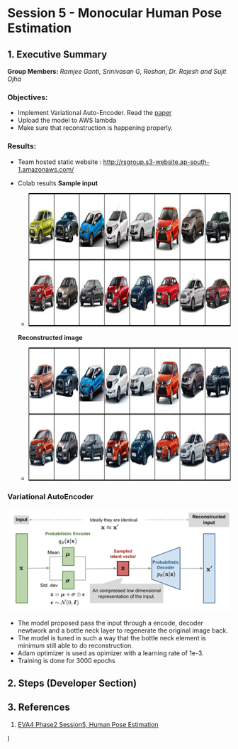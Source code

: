 # Session 5 - Monocular Human Pose Estimation


## 1. Executive Summary
**Group Members:** *Ramjee Ganti, Srinivasan G, Roshan, Dr. Rajesh and Sujit Ojha*

### **Objectives**:

- Implement Variational Auto-Encoder. Read the [paper](https://arxiv.org/pdf/1906.02691.pdf) 
- Upload the model to AWS lambda
- Make sure that reconstruction is happening properly.

### **Results**:

- Team hosted static website : http://rsgroup.s3-website.ap-south-1.amazonaws.com/

  
- Colab results
    **Sample input**
    - <img src="results/sample_input.png" alt="Input images" height="300"/>
    
    **Reconstructed image**
    
    - <img src="results/Reconstruction.png" alt="Reconstruction" height="300"/>


### **Variational AutoEncoder**

![Image](https://github.com/EVA4-RS-Group/Phase2/blob/master/S7_Variational_AutoEncoders/results/vae-gaussian.png)


- The model proposed pass the input through a encode, decoder newtwork and a bottle neck layer to regenerate the original image back.   
- The model is tuned in such  a way that the bottle neck element is minimum still able to do reconstruction.
- Adam optimizer is used as opimizer with a learning rate of 1e-3.
- Training is done for 3000 epochs





## 2. Steps (Developer Section)


## 3. References

1. [EVA4 Phase2 Session5, Human Pose Estimation](https://theschoolof.ai/)

)
